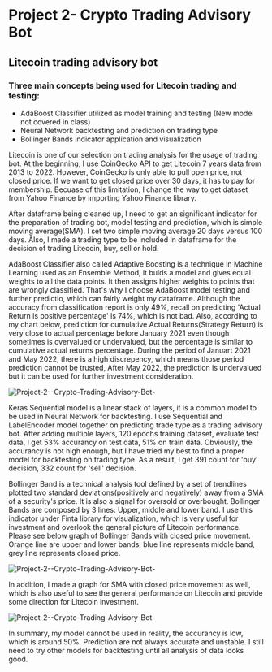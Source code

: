 # Project 2- Crypto Trading Advisory Bot 
 
## Litecoin trading advisory bot

### Three main concepts being used for Litecoin trading and testing:

- AdaBoost Classifier utilized as model training and testing (New model not covered in class)
- Neural Network backtesting and prediction on trading type
- Bollinger Bands indicator application and visualization

Litecoin is one of our selection on trading analysis for the usage of trading bot. At the beginning, I use CoinGecko API to get Litecoin 7 years data from 2013 to 2022. However, CoinGecko is only able to pull open price, not closed price. If we want to get closed price over 30 days, it has to pay for membership. Becuase of this limitation, I change the way to get dataset from Yahoo Finance by importing Yahoo Finance library. 

After dataframe being cleaned up, I need to get an significant indicator for the preparation of trading bot, model testing and prediction, which is simple moving average(SMA). I set two simple moving average 20 days versus 100 days. Also, I made a trading type to be included in dataframe for the decision of trading Litecoin, buy, sell or hold.

AdaBoost Classifier also called Adaptive Boosting is a technique in Machine Learning used as an Ensemble Method, it bulds a model and gives equal weights to all the data points. It then assigns higher weights to points that are wrongly classified. That's why I choose AdaBoost model testing and further predictio,  which can fairly weight my dataframe. Although the accuracy from classification report is only 49%, recall on predicting 'Actual Return is positive percentage' is 74%, which is not bad. Also, according to my chart below, prediction for cumulative Actual Returns(Strategy Return) is very close to actual percentage before January 2021 even though sometimes is overvalued or undervalued, but the percentage is similar to cumulative actual returns percentage. During the period of Januart 2021 and May 2022, there is a high discrepency, which means those period prediction cannot be trusted, After May 2022, the prediction is undervalued but it can be used for further investment consideration.

![Project-2--Crypto-Trading-Advisory-Bot-](../Project-2--Crypto-Trading-Advisory-Bot-/AdaBoost%20Model%20-%20Actual%20Returns%20vs%20Strategy%20Returns.png)

Keras Sequential model is a linear stack of layers, it is a common model to be used in Neural Network for backtesting. I use Sequential and LabelEncoder model together on predicting trade type as a trading advisory bot. After adding multiple layers, 120 epochs training dataset, evaluate test data, I get 53% accurancy on test data, 51% on train data. Obviously, the accurancy is not high enough, but I have tried my best to find a proper model for backtesting on trading type. As a result, I get 391 count for 'buy' decision, 332 count for 'sell' decision.

Bollinger Band is a technical analysis tool defined by a set of trendlines plotted two standard deviations(positively and negatively) away from a SMA of a security's price. It is also a signal for oversold or overbought. Bollinger Bands are composed by 3 lines: Upper, middle and lower band. I use this indicator under Finta library for visualization, which is very useful for investment and overlook the general picture of Litecoin performance. Please see below graph of Bollinger Bands with closed price movement. Orange line are upper and lower bands, blue line represents middle band, grey line represents closed price.

![Project-2--Crypto-Trading-Advisory-Bot-](../Project-2--Crypto-Trading-Advisory-Bot-/Litecoin%20Closed%20price%20with%20Bollinger%20Bands.png)

In addition, I made a graph for SMA with closed price movement as well, which is also useful to see the general performance on Litecoin and provide some direction for Litecoin investment.

![Project-2--Crypto-Trading-Advisory-Bot-](../Project-2--Crypto-Trading-Advisory-Bot-/Litecoin%20Closed%20Price%20with%20SMA%2020%20Days%20vs%20100%20Days.png)

In summary, my model cannot be used in reality, the accurancy is low, which is around 50%. Prediction are not always accurate and unstable. I still need to try other models for backtesting until all analysis of data looks good.
